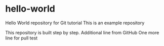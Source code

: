 # hello-world
Hello World repository for Git tutorial
This is an example repository

This repository is built step by step.
Additional line from GitHub
One more line for pull test
